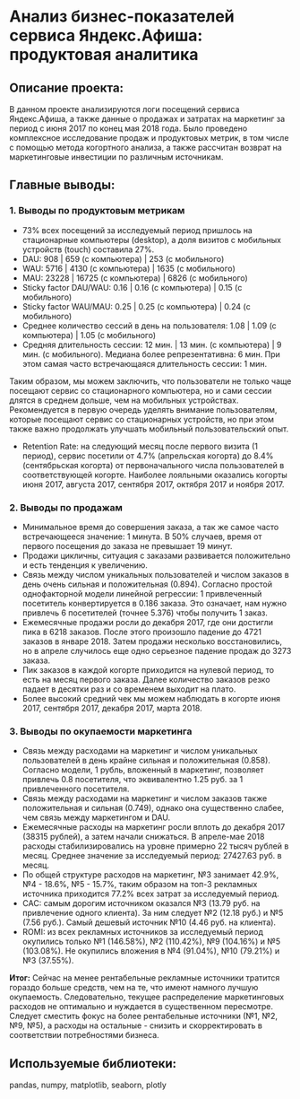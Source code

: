 # Анализ бизнес-показателей сервиса Яндекс.Афиша: продуктовая аналитика

## Описание проекта:
В данном проекте анализируются логи посещений сервиса Яндекс.Афиша, а также данные о продажах и затратах на маркетинг за период с июня 2017 по конец мая 2018 года. Было проведено комплексное исследование продаж и продуктовых метрик, в том числе с помощью метода когортного анализа, а также рассчитан возврат на маркетинговые инвестиции по различным источникам.

## Главные выводы:
### 1. Выводы по продуктовым метрикам

* 73% всех посещений за исследуемый период пришлось на стационарные компьютеры (desktop), а доля визитов с мобильных устройств (touch) составила 27%.
* DAU: 908 | 659 (с компьютера) | 253 (с мобильного)
* WAU: 5716 | 4130 (с компьютера) | 1635 (с мобильного)
* MAU: 23228 | 16725 (с компьютера) | 6826 (с мобильного)
* Sticky factor DAU/WAU: 0.16 | 0.16 (с компьютера) | 0.15 (с мобильного)
* Sticky factor WAU/MAU: 0.25 | 0.25 (с компьютера) | 0.24 (с мобильного)
* Среднее количество сессий в день на пользователя: 1.08 | 1.09 (с компьютера) | 1.05 (с мобильного)
* Средняя длительность сессии: 12 мин. | 13 мин. (с компьютера) | 9 мин. (с мобильного). Медиана более репрезентативна: 6 мин. При этом самая часто встречающаяся длительность сессии: 1 мин.

Таким образом, мы можем заключить, что пользователи не только чаще посещают сервис со стационарного компьютера, но и сами сессии длятся в среднем дольше, чем на мобильных устройствах. Рекомендуется в первую очередь уделять внимание пользователям, которые посещают сервис со стационарных устройств, но при этом также важно продолжать улучшать мобильный пользовательский опыт.

* Retention Rate: на следующий месяц после первого визита (1 период), сервис посетили от 4.7% (апрельская когорта) до 8.4% (сентябрьская когорта) от первоначального числа пользователей в соответствующей когорте. Наиболее лояльными оказались когорты июня 2017, августа 2017, сентября 2017, октября 2017 и ноября 2017.

### 2. Выводы по продажам

* Минимальное время до совершения заказа, а так же самое часто встречающееся значение: 1 минута. В 50% случаев, время от первого посещения до заказа не превышает 19 минут.
* Продажи цикличны, ситуация с заказами развивается положительно и есть тенденция к увеличению.
* Связь между числом уникальных пользователей и числом заказов в день очень сильная и положительная (0.894). Согласно простой однофакторной модели линейной регрессии: 1 привлеченный посетитель конвертируется в 0.186 заказа. Это означает, нам нужно привлечь 6 посетителей (точнее 5.376) чтобы получить 1 заказ.
* Ежемесячные продажи росли до декабря 2017, где они достигли пика в 6218 заказов. После этого произошло падение до 4721 заказов в январе 2018. Затем продажи несколько восстановились, но в апреле случилось еще одно серьезное падение продаж до 3273 заказа.
* Пик заказов в каждой когорте приходится на нулевой период, то есть на месяц первого заказа. Далее количество заказов резко падает в десятки раз и со временем выходит на плато.
* Более высокий средний чек мы можем наблюдать в когорте июня 2017, сентября 2017, декабря 2017, марта 2018.

### 3. Выводы по окупаемости маркетинга

* Связь между расходами на маркетинг и числом уникальных пользователей в день крайне сильная и положительная (0.858). Согласно модели, 1 рубль, вложенный в маркетинг, позволяет привлечь 0.8 посетителя, что эквивалентно 1.25 руб. за 1 привлеченного посетителя.
* Связь между расходами на маркетинг и числом заказов также положительная и сильная (0.749), однако она существенно слабее, чем связь между маркетингом и DAU.
* Ежемесячные расходы на маркетинг росли вплоть до декабря 2017 (38315 рублей), а затем начали снижаться. В апреле-мае 2018 расходы стабилизировались на уровне примерно 22 тысяч рублей в месяц. Среднее значение за исследуемый период: 27427.63 руб. в месяц.
* По общей структуре расходов на маркетинг, №3 занимает 42.9%, №4 - 18.6%, №5 - 15.7%, таким образом на топ-3 рекламных источника приходится 77.2% всех затрат за исследуемый период.
* CAC: самым дорогим источником оказался №3 (13.79 руб. на привлечение одного клиента). За ним следует №2 (12.18 руб.) и №5 (7.56 руб.). Самый дешевый источник №10 (4.46 руб. на клиента).
* ROMI: из всех рекламных источников за исследуемый период окупились только №1 (146.58%), №2 (110.42%), №9 (104.16%) и №5 (103.08%). Не окупились вложения в №4 (91.04%), №10 (79.21%) и №3 (37.55%).

**Итог:** Сейчас на менее рентабельные рекламные источники тратится гораздо больше средств, чем на те, что имеют намного лучшую окупаемость. Следовательно, текущее распределение маркетинговых расходов не оптимально и нуждается в существенном пересмотре. Следует сместить фокус на более рентабельные источники (№1, №2, №9, №5), а расходы на остальные - снизить и скорректировать в соответствии потребностями бизнеса.

## Используемые библиотеки:
pandas, numpy, matplotlib, seaborn, plotly
